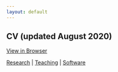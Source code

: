 ```yaml
---
layout: default
---
```


## CV (updated August 2020)

<a href="saepark.github.io/raw/master/pdfs/CV_Sae%20Park_Updated%20Aug%202020.pdf" target="_blank"> View in Browser </a>

[Research](./research.html) | [Teaching](./teaching.html) | [Software](./software.html)
